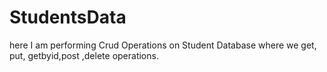 # StudentsData
 here I am performing Crud Operations  on Student Database where we get, put, getbyid,post ,delete operations.
